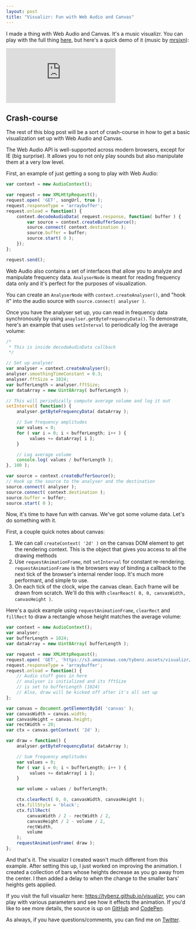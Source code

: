 ```yaml
---
layout: post
title: "Visualizr: Fun with Web Audio and Canvas"
---
```


I made a thing with Web Audio and Canvas. It's a music visualizr. You can play
with the full thing [here](https://tybenz.github.io/visualizr), but here's a quick
demo of it (music by [mrsjxn](http://mrsjxn.com)):

<div class="video-container skinny">
  <iframe frameborder="0" src="https://tybenz.github.io/visualizr/#width=15&height=1&gap=12&delay=40&hue=0&animate=out&auto_delay=5000&song=let_go&hide_controls=1&small=1"></iframe>
</div>

## Crash-course

The rest of this blog post will be a sort of crash-course in how to get a basic
visualization set up with Web Audio and Canvas.

The Web Audio API is well-supported across modern browsers, except for IE (big
surprise). It allows you to not only play sounds but also manipulate them at a
very low level.

First, an example of just getting a song to play with Web Audio:

```javascript
var context = new AudioContext();

var request = new XMLHttpRequest();
request.open( 'GET', songUrl, true );
request.responseType = 'arraybuffer';
request.onload = function() {
    context.decodeAudioData( request.response, function( buffer ) {
        var source = context.createBufferSource();
        source.connect( context.destination );
        source.buffer = buffer;
        source.start( 0 );
    });
};

request.send();
```

Web Audio also contains a set of interfaces that allow you to analyze and
manipulate frequency data. `AnalyserNode` is meant for reading frequency data
only and it's perfect for the purposes of visualization.

You can create an `AnalyserNode` with `context.createAnalyser()`, and "hook it"
into the audio source with `source.connect( analyser )`.

Once you have the analyser set up, you can read in frequency data synchronously
by using `anaylser.getByteFrequencyData()`. To demonstrate, here's an example that
uses `setInterval` to periodically log the average volume:


```javascript
/*
 * This is inside decodeAudioData callback
 */

// Set up analyser
var analyser = context.createAnalyser();
analyser.smoothingTimeConstant = 0.3;
analyser.fftSize = 1024;
var bufferLength = analyser.fftSize;
var dataArray = new Uint8Array( bufferLength );

// This will periodically compute average volume and log it out
setInterval( function() {
    analyser.getByteFrequencyData( dataArray );

    // Sum frequency amplitudes
    var values = 0;
    for ( var i = 0; i < bufferLength; i++ ) {
         values += dataArray[ i ];
    }

    // Log average volume
    console.log( values / bufferLength );
}, 100 );

var source = context.createBufferSource();
// Hook up the source to the analyser and the destination
source.connect( analyser );
source.connect( context.destination );
source.buffer = buffer;
source.start( 0 );
```

Now, it's time to have fun with canvas. We've got some volume data. Let's do something with it.

First, a couple quick notes about canvas:

1. We can call `createContext( '2d' )` on the canvas DOM element to get the rendering
   context. This is the object that gives you access to all the drawing methods
2. Use `requestAnimationFrame`, not `setInterval` for constant re-rendering.
   `requestAnimationFrame` is the browsers way of binding a callback to the next
   tick of the browser's internal render loop. It's much more performant, and
   simple to use.
3. On each tick of the clock, wipe the canvas clean. Each frame will be drawn from scratch.
   We'll do this with `clearReact( 0, 0, canvasWidth, canvasHeight )`.

Here's a quick example using `requestAnimationFrame`, `clearRect` and
`fillRect` to draw a rectangle whose height matches the average volume:

```javascript
var context = new AudioContext();
var analyser;
var bufferLength = 1024;
var dataArray = new Uint8Array( bufferLength );

var request = new XMLHttpRequest();
request.open( 'GET', 'https://s3.amazonaws.com/tybenz.assets/visualizr/really_wanna.mp3', true );
request.responseType = 'arraybuffer';
request.onload = function() {
    // Audio stuff goes in here
    // analyser is initialized and its fftSize
    // is set to bufferLength (1024)
    // Also, draw will be kicked off after it's all set up
};

var canvas = document.getElementById( 'canvas' );
var canvasWidth = canvas.width;
var canvasHeight = canvas.height;
var rectWidth = 20;
var ctx = canvas.getContext( '2d' );

var draw = function() {
    analyser.getByteFrequencyData( dataArray );

    // Sum frequency amplitudes
    var values = 0;
    for ( var i = 0; i < bufferLength; i++ ) {
         values += dataArray[ i ];
    }

    var volume = values / bufferLength;

    ctx.clearRect( 0, 0, canvasWidth, canvasHeight );
    ctx.fillStyle = 'black';
    ctx.fillRect(
        canvasWidth / 2 - rectWidth / 2,
        canvasHeight / 2 - volume / 2,
        rectWidth,
        volume
    );
    requestAnimationFrame( draw );
};
```

And that's it. The visualizr I created wasn't much different from this example.
After setting this up, I just worked on improving the animation. I created a collection of
bars whose heights decrease as you go away from the center. I then added a
delay to when the change to the smaller bars' heights gets applied.

If you visit the full visualizr here: <https://tybenz.github.io/visualizr>, you can
play with various parameters and see how it effects the animation. If you'd
like to see more details, the source is up on [GitHub](
http://github.com/tybenz/visualizr) and
[CodePen](http://codepen.io/tybenz/pen/dPRWJa).

As always, if you have questions/comments, you can find me on
[Twitter](http://twitter.com/tybenz).
